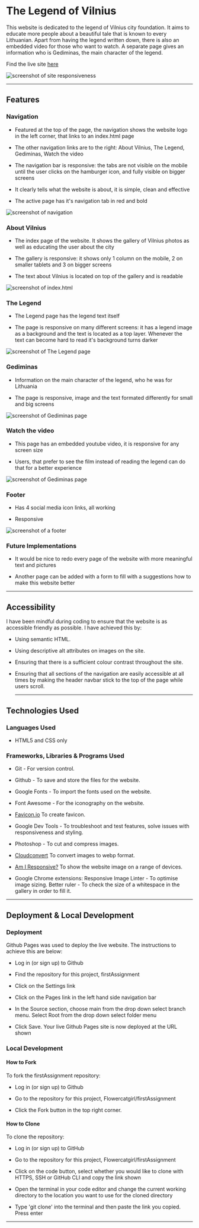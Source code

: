 # The Legend of Vilnius

This website is dedicated to the legend of Vilnius city foundation. It aims to educate more people about a beautiful tale that is known to every Lithuanian. Apart from having the legend written down, there is also an embedded video for those who want to watch. A separate page gives an information who is Gediminas, the main character of the legend.

Find the live site [here]

[here]: https://flowercatgirl.github.io/firstAssignment/index.html

![screenshot of site responsiveness](assets/images/responsiveness.webp)

---

## Features

### Navigation

- Featured at the top of the page, the navigation shows the website logo in the left corner, that links to an index.html page

- The other navigation links are to the right: About Vilnius, The Legend, Gediminas, Watch the video

- The navigation bar is responsive: the tabs are not visible on the mobile until the user clicks on the hamburger icon, and fully visible on bigger screens

- It clearly tells what the website is about, it is simple, clean and effective

- The active page has it's navigation tab in red and bold

![screenshot of navigation](assets/images/navigation.webp)

### About Vilnius

- The index page of the website. It shows the gallery of Vilnius photos as well as educating the user about the city

- The gallery is responsive: it shows only 1 column on the mobile, 2 on smaller tablets and 3 on bigger screens

- The text about Vilnius is located on top of the gallery and is readable

![screenshot of index.html](assets/images/index.webp)

### The Legend

- The Legend page has the legend text itself

- The page is responsive on many different screens: it has a legend image as a background and the text is located as a top layer. Whenever the text can become hard to read it's background turns darker

![screenshot of The Legend page](assets/images/thelegend.webp)

### Gediminas

- Information on the main character of the legend, who he was for Lithuania

- The page is responsive, image and the text formated differently for small and big screens

![screenshot of Gediminas page](assets/images/gediminas_page.webp)

### Watch the video

- This page has an embedded youtube video, it is responsive for any screen size

- Users, that prefer to see the film instead of reading the legend can do that for a better experience

![screenshot of Gediminas page](assets/images/film.webp)

### Footer

- Has 4 social media icon links, all working

- Responsive

![screenshot of a footer](assets/images/footer.webp)

### Future Implementations

 - It would be nice to redo every page of the website with more meaningful text and pictures

 - Another page can be added with a form to fill with a suggestions how to make this website better

---

## Accessibility

I have been mindful during coding to ensure that the website is as accessible friendly as possible. I have achieved this by:

  - Using semantic HTML.

  - Using descriptive alt attributes on images on the site.

  - Ensuring that there is a sufficient colour contrast throughout the site.

  - Ensuring that all sections of the navigation are easily accessible at all times by making the header navbar stick to the top of the page while users scroll.

    ---

  ## Technologies Used

  ### Languages Used

   - HTML5 and CSS only

  ### Frameworks, Libraries & Programs Used

  -  Git - For version control.

   - Github - To save and store the files for the website.

   - Google Fonts - To import the fonts used on the website.

   - Font Awesome - For the iconography on the website.

   - [Favicon.io](https://favicon.io/) To create favicon.

   - Google Dev Tools - To troubleshoot and test features, solve issues with responsiveness and styling.

   - Photoshop - To cut and compress images.

   - [Cloudconvert](https://cloudconvert.com) To convert images to webp format.

   - [Am I Responsive?](http://ami.responsivedesign.is/) To show the website image on a range of devices.

   - Google Chrome extensions:
   Responsive Image Linter - To optimise image sizing.
   Better ruler - To check the size of a whitespace in the gallery in order to fill it.

  ---

  ## Deployment & Local Development

 ### Deployment

 Github Pages was used to deploy the live website. The instructions to achieve this are below:

 - Log in (or sign up) to Github

 - Find the repository for this project, firstAssignment

 - Click on the Settings link

 - Click on the Pages link in the left hand side navigation bar

 - In the Source section, choose main from the drop down select branch menu. Select Root from the drop down select folder menu

 - Click Save. Your live Github Pages site is now deployed at the URL shown

 ### Local Development

 #### How to Fork

 To fork the firstAssignment repository:

 - Log in (or sign up) to Github

 - Go to the repository for this project, Flowercatgirl/firstAssignment

 - Click the Fork button in the top right corner.

 #### How to Clone

 To clone the repository:

 - Log in (or sign up) to GitHub

 - Go to the repository for this project, Flowercatgirl/firstAssignment

 - Click on the code button, select whether you would like to clone with HTTPS, SSH or GitHub CLI and copy the link shown

 - Open the terminal in your code editor and change the current working directory to the location you want to use for the cloned directory

 - Type 'git clone' into the terminal and then paste the link you copied. Press enter

 ___